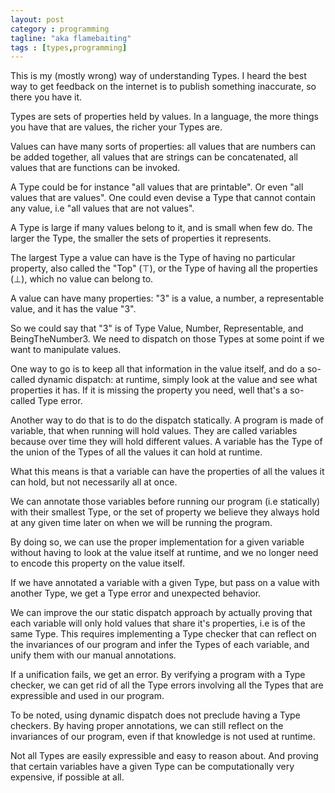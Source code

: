 ```yaml
---
layout: post
category : programming
tagline: "aka flamebaiting"
tags : [types,programming]
---
```


This is my (mostly wrong) way of understanding Types. I heard the best
way to get feedback on the internet is to publish something
inaccurate, so there you have it.

<!-- more -->

Types are sets of properties held by values. In a language, the more
things you have that are values, the richer your Types are.

Values can have many sorts of properties: all values that are numbers
can be added together, all values that are strings can be
concatenated, all values that are functions can be invoked.

A Type could be for instance "all values that are printable". Or even
"all values that are values". One could even devise a Type that cannot
contain any value, i.e "all values that are not values".

A Type is large if many values belong to it, and is small when few
do. The larger the Type, the smaller the sets of properties it
represents.

The largest Type a value can have is the Type of having no particular
property, also called the "Top" (⊤), or the Type of having all the
properties (⊥), which no value can belong to.

A value can have many properties: "3" is a value, a number, a
representable value, and it has the value "3".

So we could say that "3" is of Type Value, Number, Representable, and
BeingTheNumber3. We need to dispatch on those Types at some point if
we want to manipulate values.

One way to go is to keep all that information in the value itself, and
do a so-called dynamic dispatch: at runtime, simply look at the value
and see what properties it has. If it is missing the property you
need, well that's a so-called Type error.

Another way to do that is to do the dispatch statically. A program is
made of variable, that when running will hold values. They are called
variables because over time they will hold different values. A
variable has the Type of the union of the Types of all the values it
can hold at runtime.

What this means is that a variable can have the properties of all the
values it can hold, but not necessarily all at once.

We can annotate those variables before running our program (i.e
statically) with their smallest Type, or the set of property we
believe they always hold at any given time later on when we will be
running the program.

By doing so, we can use the proper implementation for a given variable
without having to look at the value itself at runtime, and we no
longer need to encode this property on the value itself.

If we have annotated a variable with a given Type, but pass on a value
with another Type, we get a Type error and unexpected behavior.

We can improve the our static dispatch approach by actually proving
that each variable will only hold values that share it's properties,
i.e is of the same Type. This requires implementing a Type checker
that can reflect on the invariances of our program and infer the Types
of each variable, and unify them with our manual annotations.

If a unification fails, we get an error. By verifying a program with a
Type checker, we can get rid of all the Type errors involving all the
Types that are expressible and used in our program.

To be noted, using dynamic dispatch does not preclude having a Type
checkers. By having proper annotations, we can still reflect on the
invariances of our program, even if that knowledge is not used at
runtime.

Not all Types are easily expressible and easy to reason about. And
proving that certain variables have a given Type can be
computationally very expensive, if possible at all.
